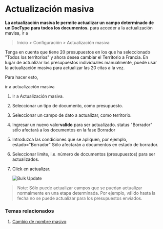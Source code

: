 <!-- add-breadcrumbs -->
# Actualización masiva

**La actualización masiva le permite actualizar un campo determinado de un DocType para todos los documentos.**
para acceder a la actualización mavisa, ir a
> Inicio > Configuración > Actualización masiva

Tenga en cuenta que tiene 20 presupuestos en los que ha seleccionado "Todos los territorios" y ahora desea cambiar el Territorio a Francia. En lugar de actualizar los presupuestos individuales manualmente, puede usar la actualización masiva para actualizar las 20 citas a la vez.

Para hacer esto,

ir a actualización masiva


1. Ir a Actualización masiva.
1. Seleccionar un tipo de documento, como presupuesto.
1. Seleccionar un campo de dato a actualizar, como territorio.
1. Ingresar un nuevo valor**valido** para ser actualizado.
 status "Borrador" sólo afectará a los documentos en la fase Borrador
1. Introduzca las condiciones que se apliquen, por ejemplo, estado="Borrador" Sólo afectarán a documentos en estado de borrador.
1. Seleccionar limite, i.e. número de documentos (presupuestos) para ser actualizados.
1. Click en actualizar.

    ![Bulk Update](/docs/assets/img/setup/bulk-update.png)

> Note: Sólo puede actualizar campos que se puedan actualizar normalmente en una etapa determinada. Por ejemplo, válido hasta la fecha no se puede actualizar para los presupuestos enviados.

### Temas relacionados
1. [Cambio de nombre masivo](/docs/user/manual/es/setting-up/settings/bulk-rename)
